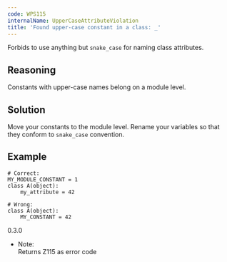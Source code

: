 ```yaml
---
code: WPS115
internalName: UpperCaseAttributeViolation
title: 'Found upper-case constant in a class: _'
---
```


Forbids to use anything but `snake_case` for naming class attributes.

## Reasoning
Constants with upper-case names belong on a module level.

## Solution
Move your constants to the module level. Rename your variables so
that they conform to `snake_case` convention.

## Example

    # Correct:
    MY_MODULE_CONSTANT = 1
    class A(object):
        my_attribute = 42
    
    # Wrong:
    class A(object):
        MY_CONSTANT = 42

<div class="versionadded">

0.3.0

</div>

  - Note:  
    Returns Z115 as error code